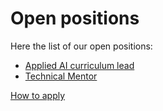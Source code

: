 # Open positions

Here the list of our open positions:

- [Applied AI curriculum lead](applied_ai_curriculum_lead.md)
- [Technical Mentor](technical_mentor.md)


[How to apply](../HOWTO.md)

